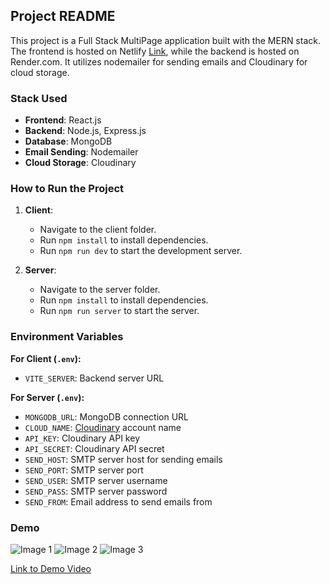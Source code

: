 ## Project README

This project is a Full Stack MultiPage application built with the MERN stack. The frontend is hosted on Netlify [Link](https://aeonaxy-technologies-fullstack.netlify.app/), while the backend is hosted on Render.com. It utilizes nodemailer for sending emails and Cloudinary for cloud storage.

### Stack Used
- **Frontend**: React.js
- **Backend**: Node.js, Express.js
- **Database**: MongoDB
- **Email Sending**: Nodemailer
- **Cloud Storage**: Cloudinary

### How to Run the Project
1. **Client**:
   - Navigate to the client folder.
   - Run `npm install` to install dependencies.
   - Run `npm run dev` to start the development server.

2. **Server**:
   - Navigate to the server folder.
   - Run `npm install` to install dependencies.
   - Run `npm run server` to start the server.

### Environment Variables
**For Client (`.env`):**
- `VITE_SERVER`: Backend server URL

**For Server (`.env`):**
- `MONGODB_URL`: MongoDB connection URL
- `CLOUD_NAME`: [Cloudinary](https://cloudinary.com/) account name
- `API_KEY`: Cloudinary API key
- `API_SECRET`: Cloudinary API secret
- `SEND_HOST`: SMTP server host for sending emails
- `SEND_PORT`: SMTP server port
- `SEND_USER`: SMTP server username
- `SEND_PASS`: SMTP server password
- `SEND_FROM`: Email address to send emails from

### Demo
![Image 1](/path/to/image1.png)
![Image 2](/path/to/image2.png)
![Image 3](/path/to/image3.png)

[Link to Demo Video](https://example.com)
